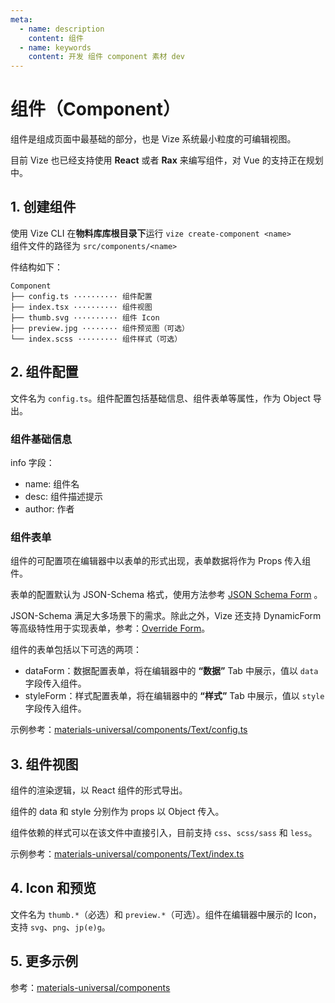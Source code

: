 ```yaml
---
meta:
  - name: description
    content: 组件
  - name: keywords
    content: 开发 组件 component 素材 dev
---
```


# 组件（Component）

组件是组成页面中最基础的部分，也是 Vize 系统最小粒度的可编辑视图。

目前 Vize 也已经支持使用 **React** 或者 **Rax** 来编写组件，对 Vue 的支持正在规划中。

## 1. 创建组件

使用 Vize CLI 在**物料库库根目录下**运行 `vize create-component <name>`  
组件文件的路径为 `src/components/<name>`

件结构如下：

```
Component
├── config.ts ·········· 组件配置
├── index.tsx ·········· 组件视图
├── thumb.svg ·········· 组件 Icon
├── preview.jpg ········ 组件预览图（可选）
└── index.scss ········· 组件样式（可选）
```

## 2. 组件配置

文件名为 `config.ts`。组件配置包括基础信息、组件表单等属性，作为 Object 导出。

### 组件基础信息

info 字段：

- name: 组件名
- desc: 组件描述提示
- author: 作者

### 组件表单

组件的可配置项在编辑器中以表单的形式出现，表单数据将作为 Props 传入组件。

表单的配置默认为 JSON-Schema 格式，使用方法参考 [JSON Schema Form](/dev-json-schema-form/) 。

JSON-Schema 满足大多场景下的需求。除此之外，Vize 还支持 DynamicForm 等高级特性用于实现表单，参考：[Override Form](/dev-override-form/)。

组件的表单包括以下可选的两项：

- dataForm：数据配置表单，将在编辑器中的 **“数据”** Tab 中展示，值以 `data` 字段传入组件。
- styleForm：样式配置表单，将在编辑器中的 **“样式”** Tab 中展示，值以 `style` 字段传入组件。

示例参考：[materials-universal/components/Text/config.ts](https://github.com/vize-team/vize/blob/master/packages/materials-universal/src/components/Text/config.ts)

## 3. 组件视图

组件的渲染逻辑，以 React 组件的形式导出。

组件的 data 和 style 分别作为 props 以 Object 传入。

组件依赖的样式可以在该文件中直接引入，目前支持 `css`、`scss/sass` 和 `less`。

示例参考：[materials-universal/components/Text/index.ts](https://github.com/vize-team/vize/blob/master/packages/materials-universal/src/components/Text/index.ts)

## 4. Icon 和预览

文件名为 `thumb.*`（必选）和 `preview.*`（可选）。组件在编辑器中展示的 Icon，支持 `svg`、`png`、`jp(e)g`。

## 5. 更多示例

参考：[materials-universal/components](https://github.com/vize-team/vize/blob/master/packages/materials-universal/src/components)

